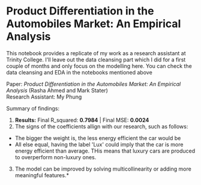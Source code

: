 # Product Differentiation in the Automobiles Market: An Empirical Analysis

This notebook provides a replicate of my work as a research assistant at Trinity College. I'll leave out the data cleansing part which I did for a first couple of months and only focus on the modelling here. 
You can check the data cleansing and EDA in the notebooks mentioned above

Paper: *Product Differentiation in the Automobiles Market: An Empirical Analysis* (Rasha Ahmed and Mark Stater) <br>
Research Assistant: My Phung

Summary of findings:

1. **Results:** Final R_squared: **0.7984** | Final MSE: **0.0024**
2. The signs of the coefficients allign with our research, such as follows:
 - The bigger the weight is, the less energy efficient the car would be
 - All else equal, having the label 'Lux' could imply that the car is more energy efficient than average. THis means that luxury cars are produced to overperform non-luxury ones.
3. The model can be improved by solving multicollinearity or adding more meaningful features.*

<center><img scr'images/Car_model_corrplot.png'/></center>
